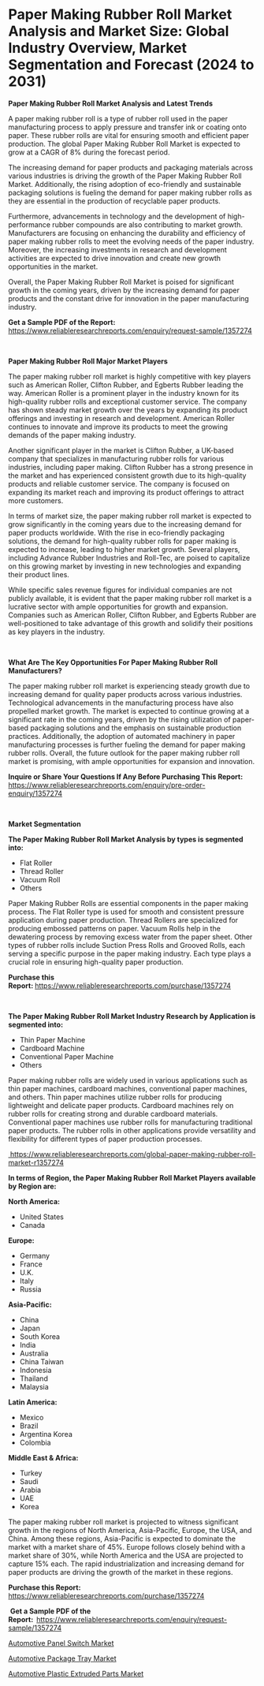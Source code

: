 <p><h1>Paper Making Rubber Roll Market Analysis and Market Size: Global Industry Overview, Market Segmentation and Forecast (2024 to 2031)</h1></p><p><strong>Paper Making Rubber Roll Market Analysis and Latest Trends</strong></p>
<p><p>A paper making rubber roll is a type of rubber roll used in the paper manufacturing process to apply pressure and transfer ink or coating onto paper. These rubber rolls are vital for ensuring smooth and efficient paper production. The global Paper Making Rubber Roll Market is expected to grow at a CAGR of 8% during the forecast period.</p><p>The increasing demand for paper products and packaging materials across various industries is driving the growth of the Paper Making Rubber Roll Market. Additionally, the rising adoption of eco-friendly and sustainable packaging solutions is fueling the demand for paper making rubber rolls as they are essential in the production of recyclable paper products.</p><p>Furthermore, advancements in technology and the development of high-performance rubber compounds are also contributing to market growth. Manufacturers are focusing on enhancing the durability and efficiency of paper making rubber rolls to meet the evolving needs of the paper industry. Moreover, the increasing investments in research and development activities are expected to drive innovation and create new growth opportunities in the market.</p><p>Overall, the Paper Making Rubber Roll Market is poised for significant growth in the coming years, driven by the increasing demand for paper products and the constant drive for innovation in the paper manufacturing industry.</p></p>
<p><strong>Get a Sample PDF of the Report:&nbsp;</strong> <a href="https://www.reliableresearchreports.com/enquiry/request-sample/1357274">https://www.reliableresearchreports.com/enquiry/request-sample/1357274</a></p>
<p>&nbsp;</p>
<p><strong>Paper Making Rubber Roll Major Market Players</strong></p>
<p><p>The paper making rubber roll market is highly competitive with key players such as American Roller, Clifton Rubber, and Egberts Rubber leading the way. American Roller is a prominent player in the industry known for its high-quality rubber rolls and exceptional customer service. The company has shown steady market growth over the years by expanding its product offerings and investing in research and development. American Roller continues to innovate and improve its products to meet the growing demands of the paper making industry.</p><p>Another significant player in the market is Clifton Rubber, a UK-based company that specializes in manufacturing rubber rolls for various industries, including paper making. Clifton Rubber has a strong presence in the market and has experienced consistent growth due to its high-quality products and reliable customer service. The company is focused on expanding its market reach and improving its product offerings to attract more customers.</p><p>In terms of market size, the paper making rubber roll market is expected to grow significantly in the coming years due to the increasing demand for paper products worldwide. With the rise in eco-friendly packaging solutions, the demand for high-quality rubber rolls for paper making is expected to increase, leading to higher market growth. Several players, including Advance Rubber Industries and Roll-Tec, are poised to capitalize on this growing market by investing in new technologies and expanding their product lines.</p><p>While specific sales revenue figures for individual companies are not publicly available, it is evident that the paper making rubber roll market is a lucrative sector with ample opportunities for growth and expansion. Companies such as American Roller, Clifton Rubber, and Egberts Rubber are well-positioned to take advantage of this growth and solidify their positions as key players in the industry.</p></p>
<p>&nbsp;</p>
<p><strong>What Are The Key Opportunities For Paper Making Rubber Roll Manufacturers?</strong></p>
<p><p>The paper making rubber roll market is experiencing steady growth due to increasing demand for quality paper products across various industries. Technological advancements in the manufacturing process have also propelled market growth. The market is expected to continue growing at a significant rate in the coming years, driven by the rising utilization of paper-based packaging solutions and the emphasis on sustainable production practices. Additionally, the adoption of automated machinery in paper manufacturing processes is further fueling the demand for paper making rubber rolls. Overall, the future outlook for the paper making rubber roll market is promising, with ample opportunities for expansion and innovation.</p></p>
<p><strong>Inquire or Share Your Questions If Any Before Purchasing This Report:</strong> <a href="https://www.reliableresearchreports.com/enquiry/pre-order-enquiry/1357274">https://www.reliableresearchreports.com/enquiry/pre-order-enquiry/1357274</a></p>
<p>&nbsp;</p>
<p><strong>Market Segmentation</strong></p>
<p><strong>The Paper Making Rubber Roll Market Analysis by types is segmented into:</strong></p>
<p><ul><li>Flat Roller</li><li>Thread Roller</li><li>Vacuum Roll</li><li>Others</li></ul></p>
<p><p>Paper Making Rubber Rolls are essential components in the paper making process. The Flat Roller type is used for smooth and consistent pressure application during paper production. Thread Rollers are specialized for producing embossed patterns on paper. Vacuum Rolls help in the dewatering process by removing excess water from the paper sheet. Other types of rubber rolls include Suction Press Rolls and Grooved Rolls, each serving a specific purpose in the paper making industry. Each type plays a crucial role in ensuring high-quality paper production.</p></p>
<p><strong>Purchase this Report:&nbsp;</strong><a href="https://www.reliableresearchreports.com/purchase/1357274">https://www.reliableresearchreports.com/purchase/1357274</a></p>
<p>&nbsp;</p>
<p><strong>The Paper Making Rubber Roll Market Industry Research by Application is segmented into:</strong></p>
<p><ul><li>Thin Paper Machine</li><li>Cardboard Machine</li><li>Conventional Paper Machine</li><li>Others</li></ul></p>
<p><p>Paper making rubber rolls are widely used in various applications such as thin paper machines, cardboard machines, conventional paper machines, and others. Thin paper machines utilize rubber rolls for producing lightweight and delicate paper products. Cardboard machines rely on rubber rolls for creating strong and durable cardboard materials. Conventional paper machines use rubber rolls for manufacturing traditional paper products. The rubber rolls in other applications provide versatility and flexibility for different types of paper production processes.</p></p>
<p><a href="https://www.reliableresearchreports.com/global-paper-making-rubber-roll-market-r1357274">&nbsp;https://www.reliableresearchreports.com/global-paper-making-rubber-roll-market-r1357274</a></p>
<p><strong>In terms of Region, the Paper Making Rubber Roll Market Players available by Region are:</strong></p>
<p>
    <p> <strong> North America: </strong>
        <ul>
            <li>United States</li>
            <li>Canada</li>
        </ul>
        </p> 
    <p> <strong> Europe: </strong>
        <ul>
            <li>Germany</li>
            <li>France</li>
            <li>U.K.</li>
            <li>Italy</li>
            <li>Russia</li>
        </ul>
        </p> 
    <p> <strong> Asia-Pacific: </strong>
        <ul>
            <li>China</li>
            <li>Japan</li>
            <li>South Korea</li>
            <li>India</li>
            <li>Australia</li>
            <li>China Taiwan</li>
            <li>Indonesia</li>
            <li>Thailand</li>
            <li>Malaysia</li>
        </ul>
        </p> 
    <p> <strong> Latin America: </strong>
        <ul>
            <li>Mexico</li>
            <li>Brazil</li>
            <li>Argentina Korea</li>
            <li>Colombia</li>
        </ul>
        </p> 
    <p> <strong> Middle East & Africa: </strong>
        <ul>
            <li>Turkey</li>
            <li>Saudi</li>
            <li>Arabia</li>
            <li>UAE</li>
            <li>Korea</li>
        </ul>
    </p>
    </p>
<p><p>The paper making rubber roll market is projected to witness significant growth in the regions of North America, Asia-Pacific, Europe, the USA, and China. Among these regions, Asia-Pacific is expected to dominate the market with a market share of 45%. Europe follows closely behind with a market share of 30%, while North America and the USA are projected to capture 15% each. The rapid industrialization and increasing demand for paper products are driving the growth of the market in these regions.</p></p>
<p><strong>Purchase this Report: </strong><a href="https://www.reliableresearchreports.com/purchase/1357274">https://www.reliableresearchreports.com/purchase/1357274</a></p>
<p>&nbsp;<strong>Get a Sample PDF of the Report:&nbsp;&nbsp;</strong><a href="https://www.reliableresearchreports.com/enquiry/request-sample/1357274">https://www.reliableresearchreports.com/enquiry/request-sample/1357274</a></p>
<p><strong></strong></p>
<p><p><a href="https://www.linkedin.com/pulse/automotive-panel-switch-market-investigation-amp-industry-uzr7f">Automotive Panel Switch Market</a></p><p><a href="https://www.linkedin.com/pulse/automotive-package-tray-market-size-growing-cagr-71-report-d9m7f">Automotive Package Tray Market</a></p><p><a href="https://www.linkedin.com/pulse/automotive-plastic-extruded-parts-market-global-regional-zhvde">Automotive Plastic Extruded Parts Market</a></p></p>